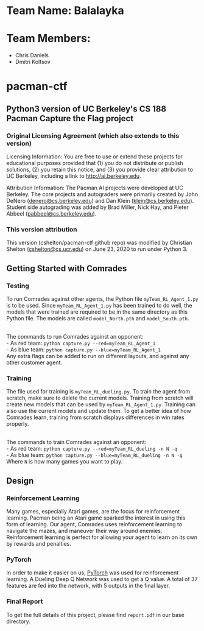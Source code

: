 # Team Name: Balalayka
# Team Members:
- Chris Daniels
- Dmitri Koltsov
# pacman-ctf
## Python3 version of UC Berkeley's CS 188 Pacman Capture the Flag project

### Original Licensing Agreement (which also extends to this version)
Licensing Information:  You are free to use or extend these projects for
educational purposes provided that (1) you do not distribute or publish
solutions, (2) you retain this notice, and (3) you provide clear
attribution to UC Berkeley, including a link to http://ai.berkeley.edu.

Attribution Information: The Pacman AI projects were developed at UC Berkeley.
The core projects and autograders were primarily created by John DeNero
(denero@cs.berkeley.edu) and Dan Klein (klein@cs.berkeley.edu).
Student side autograding was added by Brad Miller, Nick Hay, and
Pieter Abbeel (pabbeel@cs.berkeley.edu).

### This version attribution
This version (cshelton/pacman-ctf github repo) was modified by Christian
Shelton (cshelton@cs.ucr.edu) on June 23, 2020 to run under Python 3.


## Getting Started with Comrades
### Testing
To run Comrades against other agents, the Python file `myTeam_RL_Agent_1.py` is to be used. 
Since `myTeam_RL_Agent_1.py` has been trained to do well, the models that were trained are required to be
in the same directory as this Python file. The models are called `model_North.pth` and `model_South.pth`. 

<br>The commands to run Comrades against an opponent:
<br>- As red team: `python capture.py --red=myTeam_RL_Agent_1`
<br>- As blue team: `python capture.py --blue=myTeam_RL_Agent_1`
<br>
Any extra flags can be added to run on different layouts, and against any other customer agent.

### Training
The file used for training is `myTeam_RL_dueling.py`. To train the agent from scratch, make sure to delete the current models.
Training from scratch will create new models that can be used by `myTeam_RL_Agent_1.py`. 
Training can also use the current models and update them. To get a better idea of how
Comrades learn, training from scratch displays differences in win rates properly. 

<br>The commands to train Comrades against an opponent:
<br>- As red team: `python capture.py --red=myTeam_RL_dueling -n N -q`
<br>- As blue team: `python capture.py --blue=myTeam_RL_dueling -n N -q`
<br>Where `N` is how many games you want to play.

## Design
### Reinforcement Learning
Many games, especially Atari games, are the focus for reinforcement learning. Pacman being an Atari game sparked the 
interest in using this form of learning. Our agent, Comrades uses reinforcement learning to navigate the mazes, and 
maneuver their way around enemies. Reinforcement learning is perfect for allowing your agent to learn on its own by rewards and penalties.

### PyTorch
In order to make it easier on us, [PyTorch](https://pytorch.org/tutorials/intermediate/reinforcement_q_learning.html) was used for reinforcement learning.
A Dueling Deep Q Network was used to get a Q value. A total of 37 features are fed into the network, with 5 outputs in the final layer. 

### Final Report
To get the full details of this project, please find `report.pdf` in our base directory.